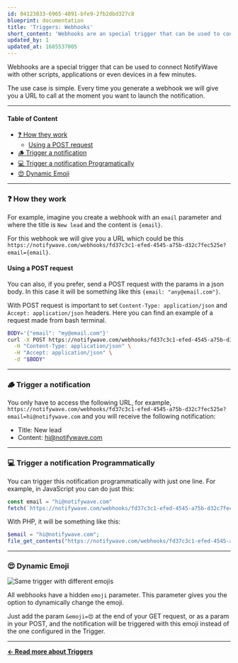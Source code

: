 ```yaml
---
id: 04123833-6965-4891-bfe9-2fb2dbd327c8
blueprint: documentation
title: 'Triggers: Webhooks'
short_content: 'Webhooks are an special trigger that can be used to connect NotifyWave with other scripts or application in a few minutes.'
updated_by: 1
updated_at: 1685537005
---
```

Webhooks are a special trigger that can be used to connect NotifyWave with other scripts, applications or even devices in a few minutes.

The use case is simple. Every time you generate a webhook we will give you a URL to call at the moment you want to launch the notification.

---

#### Table of Content

- [❓ How they work](#how-they-work)
	- [Using a POST request](#using-post-request) 
- [🪵 Trigger a notification](#trigger-a-notification)
- [💻 Trigger a notification Programatically](#trigger-a-notification-programatically)
- [😍 Dynamic Emoji](#dynamic-emoji)

---

<div style="scroll-margin-top: 40px" id="how-they-work"></div>

### ❓ How they work

For example, imagine you create a webhook with an `email` parameter and where the title is `New lead` and the content is `{email}`.

For this webhook we will give you a URL which could be this `https://notifywave.com/webhooks/fd37c3c1-efed-4545-a75b-d32c7fec525e?email={email}`.

<div style="scroll-margin-top: 40px" id="using-post-request"></div>

#### Using a POST request

You can also, if you prefer, send a POST request with the params in a json body. In this case it will be something like this `{email: "any@email.com"}`.

With POST request is important to set `Content-Type: application/json` and `Accept: application/json` headers. Here you can find an example of a request made from bash terminal.

```bash
BODY='{"email": "my@email.com"}'
curl -X POST https://notifywave.com/webhooks/fd37c3c1-efed-4545-a75b-d32c7fec525e \
  -H "Content-Type: application/json" \
  -H "Accept: application/json" \
  -d "$BODY"
```

---

<div style="scroll-margin-top: 40px" id="trigger-a-notification"></div>

### 🪵 Trigger a notification

You only have to access the following URL, for example, `https://notifywave.com/webhooks/fd37c3c1-efed-4545-a75b-d32c7fec525e?email=hi@notifywave.com` and you will receive the following notification:

- Title: New lead
- Content: hi@notifywave.com

---

<div style="scroll-margin-top: 40px" id="trigger-a-notification-programmatically"></div>

### 💻 Trigger a notification Programmatically

You can trigger this notification programmatically with just one line. For example, in JavaScript you can do just this:

```javascript
const email = "hi@notifywave.com"
fetch(`https://notifywave.com/webhooks/fd37c3c1-efed-4545-a75b-d32c7fec525e?email=${email}`)
```

With PHP, it will be something like this:

```php
$email = "hi@notifywave.com";
file_get_contents("https://notifywave.com/webhooks/fd37c3c1-efed-4545-a75b-d32c7fec525e?email=${email}");
```

---

<div style="scroll-margin-top: 40px" id="dynamic-emoji"></div>

### 😍 Dynamic Emoji

![Same trigger with different emojis](/images/documentation/20230505094536_webhook_trigger_dynamic_emoji.png)

All webhooks have a hidden `emoji` parameter. This parameter gives you the option to dynamically change the emoji.

Just add the param `&emoji=😍` at the end of your GET request, or as a param in your POST, and the notification will be triggered with this emoji instead of the one configured in the Trigger.

---

[**← Read more about Triggers**](/documentation/triggers)